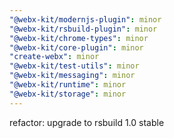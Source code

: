 ```yaml
---
"@webx-kit/modernjs-plugin": minor
"@webx-kit/rsbuild-plugin": minor
"@webx-kit/chrome-types": minor
"@webx-kit/core-plugin": minor
"create-webx": minor
"@webx-kit/test-utils": minor
"@webx-kit/messaging": minor
"@webx-kit/runtime": minor
"@webx-kit/storage": minor
---
```


refactor: upgrade to rsbuild 1.0 stable
